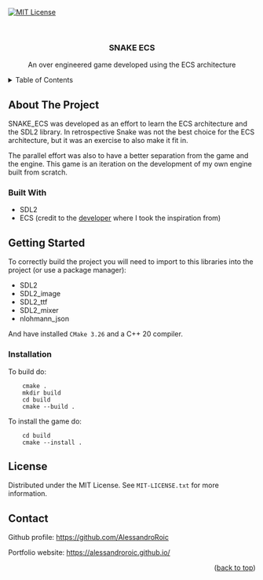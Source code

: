 [![MIT License][license-shield]][license-url]

<!-- PROJECT LOGO -->
<br />
<div align="center">

<h3 align="center">SNAKE ECS</h3>

  <p align="center">
    An over engineered game developed using the ECS architecture
    <br />
    </p>
</div>



<!-- TABLE OF CONTENTS -->
<details>
  <summary>Table of Contents</summary>
  <ol>
    <li>
      <a href="#about-the-project">About The Project</a>
      <ul>
        <li><a href="#built-with">Built With</a></li>
      </ul>
    </li>
    <li>
      <a href="#getting-started">Getting Started</a>
      <ul>
        <li><a href="#installation">Installation</a></li>
      </ul>
    </li>
    <li><a href="#license">License</a></li>
    <li><a href="#contact">Contact</a></li>
  </ol>
</details>


## About The Project

SNAKE_ECS was developed as an effort to learn the ECS architecture and the SDL2 library.
In retrospective Snake was not the best choice for the ECS architecture, but it was an
exercise to also make it fit in.

The parallel effort was also to have a better separation from the game and the engine.
This game is an iteration on the development of my own engine built from scratch.

### Built With

* SDL2
* ECS (credit to the [developer](https://austinmorlan.com/) where I took the inspiration from)

## Getting Started

To correctly build the project you will need to import to this libraries into the project (or use a package manager):

- SDL2
- SDL2_image
- SDL2_ttf
- SDL2_mixer
- nlohmann_json

And have installed `CMake 3.26` and a C++ 20 compiler.

### Installation

To build do:

```
    cmake .
    mkdir build
    cd build
    cmake --build .
```

To install the game do:

```
    cd build
    cmake --install .
```


## License

Distributed under the MIT License. See `MIT-LICENSE.txt` for more information.

## Contact

Github profile: https://github.com/AlessandroRoic

Portfolio website: https://alessandroroic.github.io/

<p align="right">(<a href="#readme-top">back to top</a>)</p>

<!-- MARKDOWN LINKS & IMAGES -->
<!-- https://www.markdownguide.org/basic-syntax/#reference-style-links -->

[license-shield]: https://img.shields.io/github/license/othneildrew/Best-README-Template.svg?style=for-the-badge

[license-url]: https://github.com/othneildrew/Best-README-Template/blob/master/LICENSE.txt
